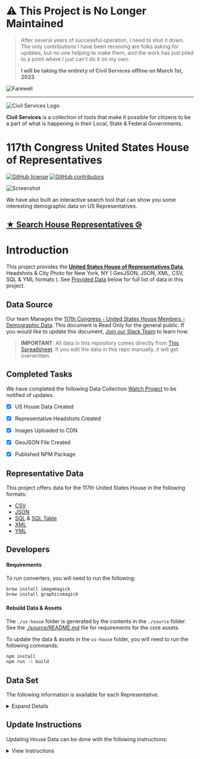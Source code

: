 # :warning: This Project is No Longer Maintained

> After several years of successful operation, I need to shut it down. The only contributions I have been receiving are folks asking for updates, but no one helping to make them, and the work has just piled to a point where I just can't do it on my own.
>
> **I will be taking the entirety of Civil Services offline on March 1st, 2023**

![Farewell](https://media.giphy.com/media/Q7pmmDVQ6AixW/giphy.gif "Farewell")

---

![Civil Services Logo](https://cdn.civil.services/common/github-logo.png "Civil Services Logo")

__Civil Services__ is a collection of tools that make it possible for citizens to be a part of what is happening in their Local, State & Federal Governments.

117th Congress United States House of Representatives
===

[![GitHub license](https://img.shields.io/badge/license-MIT-blue.svg?style=flat)](https://raw.githubusercontent.com/CivilServiceUSA/us-house/master/LICENSE)  [![GitHub contributors](https://img.shields.io/github/contributors/CivilServiceUSA/us-house.svg)](https://github.com/CivilServiceUSA/us-house/graphs/contributors)

![Screenshot](screenshot.gif "Screenshot")

We have also built an interactive search tool that can show you some interesting demographic data on US Representatives.

## [★ Search House Representatives ⧁](https://civilserviceusa.github.io/us-house/)



Introduction
===

This project provides the __[United States House of Representatives Data](./us-house)__, Headshots & City Photo for New York, NY ( GeoJSON, JSON, XML, CSV, SQL & YML formats ).  See [Provided Data](#provided-data) below for full list of data in this project.


Data Source
---

Our team Manages the [117th Congress - United States House Members - Demographic Data](http://bit.ly/117th-congress-us-house).  This document is Read Only for the general public.  If you would like to update this document, [Join our Slack Team](https://slack.civil.services/bkx7n2) to learn how.

> **IMPORTANT**: All data in this repository comes directly from [This Spreadsheet](http://bit.ly/117th-congress-us-house).  If you edit the data in this repo manually, it will get overwritten.


Completed Tasks
---

We have completed the following Data Collection [Watch Project](https://github.com/CivilServiceUSA/us-house/subscription) to be notified of updates.

- [X] US House Data Created
- [X] Representative Headshots Created
- [X] Images Uploaded to CDN
- [X] GeoJSON File Created
- [X] Published NPM Package


Representative Data
---

This project offers data for the 117th United States House in the following formats:

* [CSV](us-house/data/us-house.csv)
* [JSON](us-house/data/us-house.json)
* [SQL](us-house/data/us-house.sql) & [SQL Table](us-house/data/us-house.table.sql)
* [XML](us-house/data/us-house.xml)
* [YML](us-house/data/us-house.yml)


Developers
---

#### Requirements

To run converters, you will need to run the following:

```bash
brew install imagemagick
brew install graphicsmagick
```

#### Rebuild Data & Assets

The `./us-house` folder is generated by the contents in the `./source` folder.  See the [./source/README.md](./source/README.md) file for requirements for the core assets.

To update the data & assets in the `us-house` folder, you will need to run the following commands:

```bash
npm install
npm run -s build
```

Data Set
---

The following information is available for each Representative.

<details>
  <summary>Expand Details</summary>

Parameter               | Type   | Description
------------------------|--------|----------------
`state_name`            | string | Name of State
`state_state_name_slug` | string | Name of State converted to lowercase letters and spaces replaced with dashes
`state_code`            | string | Two Letter State Abbreviation
`state_code_slug`       | string | Two Letter State Abbreviation in lowercase letters
`district`              | mixed  | District of Representative ( not always available )
`at_large`              | enum   | Representative is considered At-Large
`vacant`                | enum   | Representative Seat is Vacant
`bioguide`              | string | The alphanumeric ID for this Representative on http://bioguide.congress.gov ( http://bioguide.congress.gov/scripts/biodisplay.pl?index=C001075 )
`thomas`                | string | The numeric ID for this Representative ( not really used anymore )
`opensecrets`           | string | The alphanumeric ID for this Representative on OpenSecrets.org ( https://www.opensecrets.org/politicians/summary.php?cid=N00030245 )
`votesmart`             | string | The numeric ID for this Representative on VoteSmart.org ( http://votesmart.org/candidate/69494 )
`fec`                   | string | Federal Election Commission ID ( http://www.fec.gov/fecviewer/CandidateCommitteeDetail.do?candidateCommitteeId=H6AL04098 )
`maplight`              | string | The numeric ID for this Representative on MapLight.org  ( http://maplight.org/us-congress/legislator/127 )
`wikidata`              | string | The numeric ID for this Representative on wikidata.org ( https://www.wikidata.org/wiki/Q672671 )
`google_entity_id`      | string | Google Integration
`title`                 | enum   | Title of Representative
`party`                 | enum   | Political Party of Representative
`name`                  | string | Full Name of Representative
`name_slug`             | string | Full Name of Representative converted to lowercase letters and spaces replaced with dashes
`first_name`            | string | First Name of Representative
`middle_name`           | string | Middle Name of Representative
`last_name`             | string | Last Name of Representative
`name_suffix`           | string | Name Suffix of Representative
`goes_by`               | string | Name Representative Prefers to go by
`pronunciation`         | string | How to Pronounce Representative's Name
`gender`                | enum   | Gender of Representative
`ethnicity`             | enum   | Ethnicity of Representative
`religion`              | enum   | Religion of Representative
`openley_lgbtq`         | enum   | Representative is Openly LGBTQ
`date_of_birth`         | date   | Date of Birth of Representative
`entered_office`        | date   | Date Representative First Entered Office
`term_end`              | date   | Date Representative's Current Term Ends
`biography`             | string | Senator's Biography from Congress.gov
`phone`                 | string | Work Phone Number of Representative
`fax`                   | string | Work Phone Number of Representative
`latitude`              | float  | GPS Latitude of Office
`longitude`             | float  | GPS Longitude of Office
`address_complete`      | string | Work Mailing Address of Representative
`address_number`        | number | Mailing Address Number
`address_prefix`        | string | Mailing Address Prefix
`address_street`        | string | Mailing Address Street
`address_sec_unit_type` | string | Mailing Address Section Unit Type
`address_sec_unit_num`  | number | Mailing Address Section Unit Number
`address_city`          | string | Mailing Address City
`address_state`         | string | Mailing Address State
`address_zipcode`       | string | Mailing Address zipcode
`address_type`          | string | Mailing Address Type
`website`               | string | Representative's Website
`contact_page`          | string | Representative's Contact Page
`facebook_url`          | string | Facebook URL
`twitter_handle`        | string | Twitter Handle of Representative ( not always available )
`twitter_url`           | string | Twitter URL of Representative ( not always available )
`photo_url`             | string | Photo URL of Representative ( not always available )

* `photo_url` is available in the following sizes: 64x64, 128x128, 256x256, 512x512 & 1024x1024 ( defaults to 512x512 )

</details>


Update Instructions
---

Updating House Data can be done with the following instructions:

<details>
  <summary>View Instructions</summary>

1. [Download Latest CSV](http://bit.ly/117th-congress-us-house) from Google Sheets
2. Replace [./source/us-house.csv](./source/us-house.csv) with this new file
3. Run the following commands:

```bash
npm run convert-csv
npm run build-data
npm run build-geojson
npm run build-seeder
```

If you created new images because of a change in elected officials, you will also need to run:

```bash
npm run build-images
```

</details>
